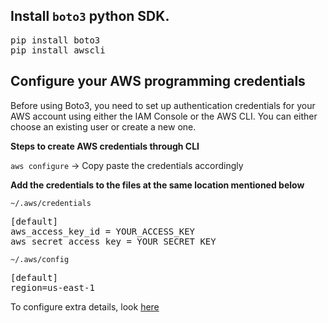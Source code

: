 ## Install `boto3` python SDK.
<pre>
pip install boto3
pip install awscli
</pre>

## Configure your AWS programming credentials
Before using Boto3, you need to set up authentication credentials for your AWS account using either the IAM Console or the AWS CLI. You can either choose an existing user or create a new one.

**Steps to create AWS credentials through CLI**

`aws configure` -> Copy paste the credentials accordingly

**Add the credentials to the files at the same location mentioned below**

`~/.aws/credentials`

<pre>[default]
aws_access_key_id = YOUR_ACCESS_KEY
aws_secret_access_key = YOUR_SECRET_KEY
</pre>

`~/.aws/config`

<pre>
[default]
region=us-east-1
</pre>

To configure extra details, look <a href="https://boto3.amazonaws.com/v1/documentation/api/latest/guide/configuration.html#using-a-configuration-file">here</a>
